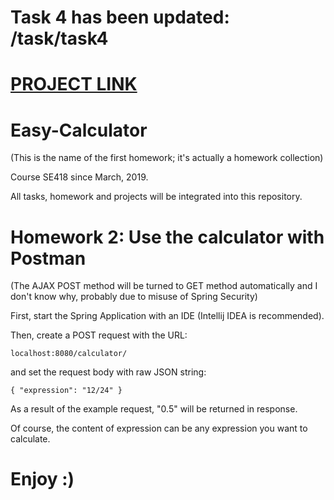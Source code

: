 Task 4 has been updated: /task/task4
===

<a href="https://github.com/sjtu-rr-homework/Cloud_native_first_attempt">PROJECT LINK</a>
===

# Easy-Calculator
(This is the name of the first homework; it's actually a homework collection)


Course SE418 since March, 2019.

All tasks, homework and projects will be integrated into this repository.

# Homework 2: Use the calculator with Postman
(The AJAX POST method will be turned to GET method automatically and I don't know why, probably due to misuse of Spring Security)

First, start the Spring Application with an IDE (Intellij IDEA is recommended).

Then, create a POST request with the URL:

<code>localhost:8080/calculator/</code>

and set the request body with raw JSON string:

<code>{
    "expression": "12/24"
}</code>

As a result of the example request, "0.5" will be returned in response.

Of course, the content of expression can be any expression you want to calculate.

Enjoy :)
=======
